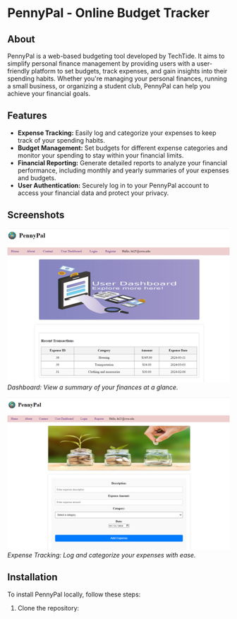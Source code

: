 # PennyPal - Online Budget Tracker

## About

PennyPal is a web-based budgeting tool developed by TechTide. It aims to simplify personal finance management by providing users with a user-friendly platform to set budgets, track expenses, and gain insights into their spending habits. Whether you're managing your personal finances, running a small business, or organizing a student club, PennyPal can help you achieve your financial goals.

## Features

- **Expense Tracking:** Easily log and categorize your expenses to keep track of your spending habits.
- **Budget Management:** Set budgets for different expense categories and monitor your spending to stay within your financial limits.
- **Financial Reporting:** Generate detailed reports to analyze your financial performance, including monthly and yearly summaries of your expenses and budgets.
- **User Authentication:** Securely log in to your PennyPal account to access your financial data and protect your privacy.

## Screenshots

![Dashboard](screenshots/dashboard.png)
*Dashboard: View a summary of your finances at a glance.*

![Expense Tracking](screenshots/expense_tracking.png)
*Expense Tracking: Log and categorize your expenses with ease.*

## Installation

To install PennyPal locally, follow these steps:

1. Clone the repository:

